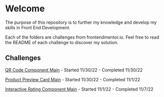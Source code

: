 # Welcome

The purpose of this repository is to further my knowledge and develop my skills in Front End Development.

Each of the folders are challenges from frontendmentor.io. Feel free to read the README of each challenge to discover my solution.

## Challenges

[QR Code Component Main](https://spencer-rafada.github.io/frontendmentor-challenges/qr-code-component-main/) - Started 11/30/22 - Completed 11/30/22

[Product Preview Card Main](https://spencer-rafada.github.io/frontendmentor-challenges/product-preview-card-component-main/) - Started 11/30/22 - Completed 11/1/22

[Interactive Rating Component Main](https://spencer-rafada.github.io/interactive-rating-component-main/) - Started 11/1/22 - Completed 11/7/22